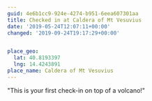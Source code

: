 ```yaml
---
guid: 4e6b1cc9-924e-4274-b951-6eea607301aa
title: Checked in at Caldera of Mt Vesuvius
date: '2019-05-24T12:07:11+00:00'
changed: '2019-09-24T19:17:29+00:00'


place_geo:
  lat: 40.8193397
  lng: 14.4243891
place_name: Caldera of Mt Vesuvius
---
```


"This is your first check-in on top of a volcano!"
